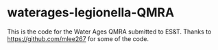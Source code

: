 # waterages-legionella-QMRA

This is the code for the Water Ages QMRA submitted to ES&T.
Thanks to https://github.com/mlee267 for some of the code. 
